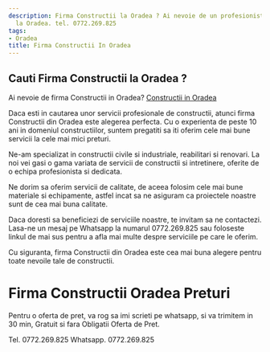 ```yaml
---
description: Firma Constructii la Oradea ? Ai nevoie de un profesionist in Firma Constructii
  la Oradea. tel. 0772.269.825
tags:
- Oradea
title: Firma Constructii In Oradea
---
```



## Cauti Firma Constructii la Oradea ?

Ai nevoie de firma Constructii in Oradea? <a href='https://www.olx.ro/constructii/'>Constructii in Oradea</a>

Daca esti in cautarea unor servicii profesionale de constructii, atunci firma Constructii din Oradea este alegerea perfecta. Cu o experienta de peste 10 ani in domeniul constructiilor, suntem pregatiti sa iti oferim cele mai bune servicii la cele mai mici preturi.

Ne-am specializat in constructii civile si industriale, reabilitari si renovari. La noi vei gasi o gama variata de servicii de constructii si intretinere, oferite de o echipa profesionista si dedicata.

Ne dorim sa oferim servicii de calitate, de aceea folosim cele mai bune materiale si echipamente, astfel incat sa ne asiguram ca proiectele noastre sunt de cea mai buna calitate.

Daca doresti sa beneficiezi de serviciile noastre, te invitam sa ne contactezi. Lasa-ne un mesaj pe Whatsapp la numarul 0772.269.825 sau foloseste linkul de mai sus pentru a afla mai multe despre serviciile pe care le oferim. 

Cu siguranta, firma Constructii din Oradea este cea mai buna alegere pentru toate nevoile tale de constructii.

# Firma Constructii Oradea Preturi
Pentru o oferta de pret, va rog sa imi scrieti pe whatsapp, si va trimitem in 30 min, Gratuit si fara Obligatii Oferta de Pret.

Tel. 0772.269.825
Whatsapp. 0772.269.825